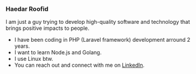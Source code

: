 ### Haedar Roofid

I am just a guy trying to develop high-quality software and technology that brings positive impacts to people.

- I have been coding in PHP (Laravel framework) development arround 2 years.
- I want to learn Node.js and Golang.
- I use Linux btw.
- You can reach out and connect with me on [LinkedIn](https://linkedin.com/in/haedarr).

